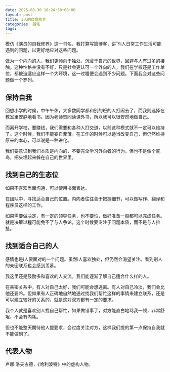 ```yaml
---
date: 2025-08-30 16:24:50+08:00
layout: post
title: i人的自我修养
categories: 随笔
tags: 
---
```


模仿《演员的自我修养》这一书名，我打算写篇博客，讲下i人日常工作生活可能遇到的问题，以更好地应对这些问题。

做为一个内向的人，我们更倾向于独处，沉浸于自己的世界，回避与人有过多的接触。这种性格并没有不好，只是社会更认可一个外向的人，我们在学校还是工作单位，都被迫适应这样一个大环境，这一过程便会遇到不少问题。下面我会对这些问题做一个罗列。


## 保持自我

回想小学的时候，中午午休，大多数同学都和别的班的人打闹去了，而我则选择在教室里安静地看书。因为老师赞同读课外书，所以我可以很安然地做自己。

而离开学校，要赚钱，我们需要和各种人打交道，以前这种模式就不一定可以维持了。这个时候，我们不能妄自菲薄。在工作的时候可以适当改变自己，但仍然维持原来的本心，可以说是一种进化。

我们要意识到我们本质是内向的，不要完全学习外向者的行为。但也不是像个鸵鸟，把头埋起来躲在自己的世界里。

## 找到自己的生态位

如果不喜欢当面沟通，可以使用书面表达。

在团队中，寻找适合自己的位置。内向者往往善于把握细节，可以做写作、翻译和程序员这样的工作。

如果需要做决定，有一定的领导任务，也不要怕，做好准备一般都可以完成任务。就是决策过程可能免不了与人争论，这个时候要专注于问题本质，而不是与人拉扯。

## 找到适合自己的人

感情也是i人要面对的一个问题。虽然i人喜欢独处，但仍然会渴望关注。看到别人的亲密联系也会感到羡慕。

我这里还是鼓励多和喜欢的人交流。我们能逐渐了解自己适合什么样的人。

在亲密关系中，有人对自己太好，我们可能会想逃离。有人对自己冷淡，我们会比他还要冷。但如果有人正确地自然地通过找我们帮忙这样的事情来建立联系，还是可以建立较好的关系的，就是这对双方都有一定的要求。

我个人就是喜欢别人找自己帮忙，如果做错事了，对方能直白地骂我一顿，非常舒坦，不会有内耗。

但也不能整天期待他人提要求，会过度关注对方，这样我们提的第一点保持自我就不能做到了。

## 代表人物

卢娜·洛夫古德，《哈利波特》中的虚构人物。

